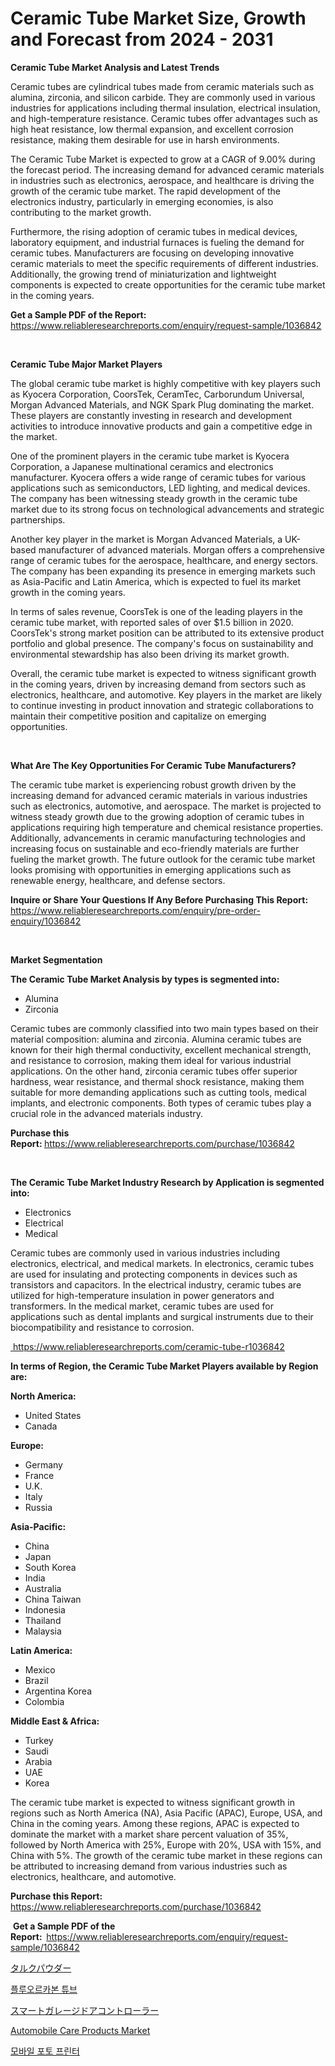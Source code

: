 <p><h1>Ceramic Tube Market Size, Growth and Forecast from 2024 - 2031</h1></p><p><strong>Ceramic Tube Market Analysis and Latest Trends</strong></p>
<p><p>Ceramic tubes are cylindrical tubes made from ceramic materials such as alumina, zirconia, and silicon carbide. They are commonly used in various industries for applications including thermal insulation, electrical insulation, and high-temperature resistance. Ceramic tubes offer advantages such as high heat resistance, low thermal expansion, and excellent corrosion resistance, making them desirable for use in harsh environments.</p><p>The Ceramic Tube Market is expected to grow at a CAGR of 9.00% during the forecast period. The increasing demand for advanced ceramic materials in industries such as electronics, aerospace, and healthcare is driving the growth of the ceramic tube market. The rapid development of the electronics industry, particularly in emerging economies, is also contributing to the market growth.</p><p>Furthermore, the rising adoption of ceramic tubes in medical devices, laboratory equipment, and industrial furnaces is fueling the demand for ceramic tubes. Manufacturers are focusing on developing innovative ceramic materials to meet the specific requirements of different industries. Additionally, the growing trend of miniaturization and lightweight components is expected to create opportunities for the ceramic tube market in the coming years.</p></p>
<p><strong>Get a Sample PDF of the Report:&nbsp;</strong> <a href="https://www.reliableresearchreports.com/enquiry/request-sample/1036842">https://www.reliableresearchreports.com/enquiry/request-sample/1036842</a></p>
<p>&nbsp;</p>
<p><strong>Ceramic Tube Major Market Players</strong></p>
<p><p>The global ceramic tube market is highly competitive with key players such as Kyocera Corporation, CoorsTek, CeramTec, Carborundum Universal, Morgan Advanced Materials, and NGK Spark Plug dominating the market. These players are constantly investing in research and development activities to introduce innovative products and gain a competitive edge in the market.</p><p>One of the prominent players in the ceramic tube market is Kyocera Corporation, a Japanese multinational ceramics and electronics manufacturer. Kyocera offers a wide range of ceramic tubes for various applications such as semiconductors, LED lighting, and medical devices. The company has been witnessing steady growth in the ceramic tube market due to its strong focus on technological advancements and strategic partnerships.</p><p>Another key player in the market is Morgan Advanced Materials, a UK-based manufacturer of advanced materials. Morgan offers a comprehensive range of ceramic tubes for the aerospace, healthcare, and energy sectors. The company has been expanding its presence in emerging markets such as Asia-Pacific and Latin America, which is expected to fuel its market growth in the coming years.</p><p>In terms of sales revenue, CoorsTek is one of the leading players in the ceramic tube market, with reported sales of over $1.5 billion in 2020. CoorsTek's strong market position can be attributed to its extensive product portfolio and global presence. The company's focus on sustainability and environmental stewardship has also been driving its market growth.</p><p>Overall, the ceramic tube market is expected to witness significant growth in the coming years, driven by increasing demand from sectors such as electronics, healthcare, and automotive. Key players in the market are likely to continue investing in product innovation and strategic collaborations to maintain their competitive position and capitalize on emerging opportunities.</p></p>
<p>&nbsp;</p>
<p><strong>What Are The Key Opportunities For Ceramic Tube Manufacturers?</strong></p>
<p><p>The ceramic tube market is experiencing robust growth driven by the increasing demand for advanced ceramic materials in various industries such as electronics, automotive, and aerospace. The market is projected to witness steady growth due to the growing adoption of ceramic tubes in applications requiring high temperature and chemical resistance properties. Additionally, advancements in ceramic manufacturing technologies and increasing focus on sustainable and eco-friendly materials are further fueling the market growth. The future outlook for the ceramic tube market looks promising with opportunities in emerging applications such as renewable energy, healthcare, and defense sectors.</p></p>
<p><strong>Inquire or Share Your Questions If Any Before Purchasing This Report:</strong> <a href="https://www.reliableresearchreports.com/enquiry/pre-order-enquiry/1036842">https://www.reliableresearchreports.com/enquiry/pre-order-enquiry/1036842</a></p>
<p>&nbsp;</p>
<p><strong>Market Segmentation</strong></p>
<p><strong>The Ceramic Tube Market Analysis by types is segmented into:</strong></p>
<p><ul><li>Alumina</li><li>Zirconia</li></ul></p>
<p><p>Ceramic tubes are commonly classified into two main types based on their material composition: alumina and zirconia. Alumina ceramic tubes are known for their high thermal conductivity, excellent mechanical strength, and resistance to corrosion, making them ideal for various industrial applications. On the other hand, zirconia ceramic tubes offer superior hardness, wear resistance, and thermal shock resistance, making them suitable for more demanding applications such as cutting tools, medical implants, and electronic components. Both types of ceramic tubes play a crucial role in the advanced materials industry.</p></p>
<p><strong>Purchase this Report:&nbsp;</strong><a href="https://www.reliableresearchreports.com/purchase/1036842">https://www.reliableresearchreports.com/purchase/1036842</a></p>
<p>&nbsp;</p>
<p><strong>The Ceramic Tube Market Industry Research by Application is segmented into:</strong></p>
<p><ul><li>Electronics</li><li>Electrical</li><li>Medical</li></ul></p>
<p><p>Ceramic tubes are commonly used in various industries including electronics, electrical, and medical markets. In electronics, ceramic tubes are used for insulating and protecting components in devices such as transistors and capacitors. In the electrical industry, ceramic tubes are utilized for high-temperature insulation in power generators and transformers. In the medical market, ceramic tubes are used for applications such as dental implants and surgical instruments due to their biocompatibility and resistance to corrosion.</p></p>
<p><a href="https://www.reliableresearchreports.com/ceramic-tube-r1036842">&nbsp;https://www.reliableresearchreports.com/ceramic-tube-r1036842</a></p>
<p><strong>In terms of Region, the Ceramic Tube Market Players available by Region are:</strong></p>
<p>
    <p> <strong> North America: </strong>
        <ul>
            <li>United States</li>
            <li>Canada</li>
        </ul>
        </p> 
    <p> <strong> Europe: </strong>
        <ul>
            <li>Germany</li>
            <li>France</li>
            <li>U.K.</li>
            <li>Italy</li>
            <li>Russia</li>
        </ul>
        </p> 
    <p> <strong> Asia-Pacific: </strong>
        <ul>
            <li>China</li>
            <li>Japan</li>
            <li>South Korea</li>
            <li>India</li>
            <li>Australia</li>
            <li>China Taiwan</li>
            <li>Indonesia</li>
            <li>Thailand</li>
            <li>Malaysia</li>
        </ul>
        </p> 
    <p> <strong> Latin America: </strong>
        <ul>
            <li>Mexico</li>
            <li>Brazil</li>
            <li>Argentina Korea</li>
            <li>Colombia</li>
        </ul>
        </p> 
    <p> <strong> Middle East & Africa: </strong>
        <ul>
            <li>Turkey</li>
            <li>Saudi</li>
            <li>Arabia</li>
            <li>UAE</li>
            <li>Korea</li>
        </ul>
    </p>
    </p>
<p><p>The ceramic tube market is expected to witness significant growth in regions such as North America (NA), Asia Pacific (APAC), Europe, USA, and China in the coming years. Among these regions, APAC is expected to dominate the market with a market share percent valuation of 35%, followed by North America with 25%, Europe with 20%, USA with 15%, and China with 5%. The growth of the ceramic tube market in these regions can be attributed to increasing demand from various industries such as electronics, healthcare, and automotive.</p></p>
<p><strong>Purchase this Report: </strong><a href="https://www.reliableresearchreports.com/purchase/1036842">https://www.reliableresearchreports.com/purchase/1036842</a></p>
<p>&nbsp;<strong>Get a Sample PDF of the Report:&nbsp;&nbsp;</strong><a href="https://www.reliableresearchreports.com/enquiry/request-sample/1036842">https://www.reliableresearchreports.com/enquiry/request-sample/1036842</a></p>
<p><strong></strong></p>
<p><p><a href="https://github.com/bucuel854722/Market-Research-Report-List-1/blob/main/249174821054.md">タルクパウダー</a></p><p><a href="https://medium.com/@duculucescu2022/%ED%94%8C%EB%A3%A8%EC%98%A4%EB%A1%9C%EC%B9%B4%EB%B3%B8-%ED%8A%9C%EB%B9%99-%EC%8B%9C%EC%9E%A5-%EB%A9%94%ED%8A%B8%EB%A6%AD%EC%8A%A4%EC%9D%98-%ED%95%B4%EC%84%9D-%EC%8B%9C%EC%9E%A5-%EC%A0%90%EC%9C%A0%EC%9C%A8-%ED%8A%B8%EB%A0%8C%EB%93%9C-%EB%B0%8F-%EC%84%B1%EC%9E%A5-%ED%8C%A8%ED%84%B4-4474487ed864">플루오르카본 튜브</a></p><p><a href="https://medium.com/@alletty768546/%E3%82%B9%E3%83%9E%E3%83%BC%E3%83%88%E3%82%AC%E3%83%AC%E3%83%BC%E3%82%B8%E3%83%89%E3%82%A2%E3%82%B3%E3%83%B3%E3%83%88%E3%83%AD%E3%83%BC%E3%83%A9%E3%83%BC%E5%B8%82%E5%A0%B4%E3%81%AF-%E5%B8%82%E5%A0%B4%E3%82%B7%E3%82%A7%E3%82%A2-%E3%82%B5%E3%82%A4%E3%82%BA-2031%E5%B9%B4%E3%81%BE%E3%81%A7%E3%81%AE%E4%BA%88%E6%B8%AC%E3%81%AB%E7%84%A6%E7%82%B9%E3%82%92%E5%BD%93%E3%81%A6%E3%81%A6%E3%81%84%E3%81%BE%E3%81%99-022589c33435">スマートガレージドアコントローラー</a></p><p><a href="https://issuu.com/reportprime-2/docs/automobile-care-products-market-size-2030.pptx">Automobile Care Products Market</a></p><p><a href="https://github.com/bvubpqd5241630/Market-Research-Report-List-1/blob/main/460930019605.md">모바일 포토 프린터</a></p></p>